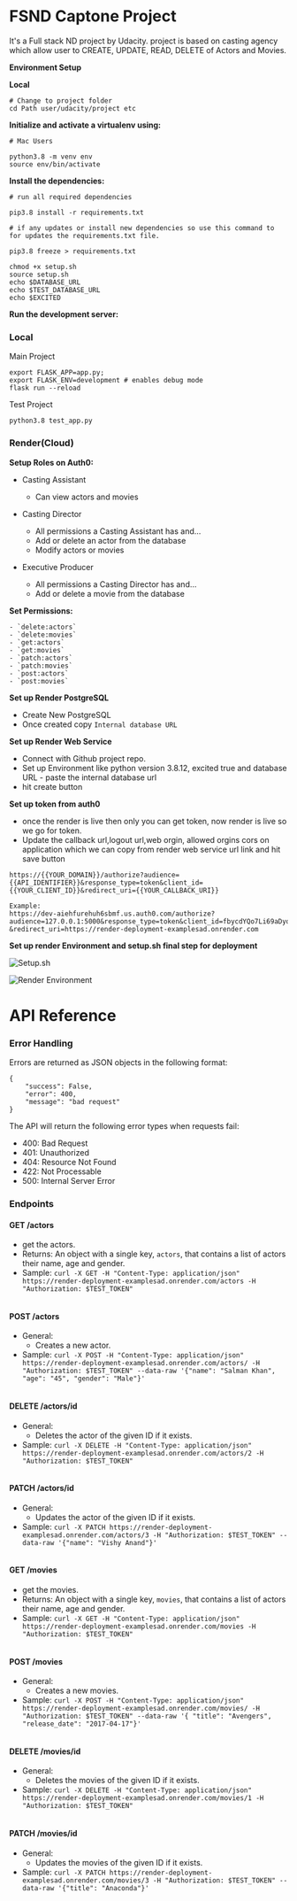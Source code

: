 # FSND Captone Project

It's a Full stack ND project by Udacity. project is based on casting agency which allow user to CREATE, UPDATE, READ, DELETE of Actors and Movies.


**Environment Setup**

**Local**

```
# Change to project folder
cd Path user/udacity/project etc
```

**Initialize and activate a virtualenv using:**
```
# Mac Users

python3.8 -m venv env
source env/bin/activate
```
**Install the dependencies:**
```
# run all required dependencies

pip3.8 install -r requirements.txt

# if any updates or install new dependencies so use this command to for updates the requirements.txt file.  

pip3.8 freeze > requirements.txt
```

```
chmod +x setup.sh
source setup.sh
echo $DATABASE_URL
echo $TEST_DATABASE_URL
echo $EXCITED
```

**Run the development server:**

### Local

Main Project

```
export FLASK_APP=app.py;
export FLASK_ENV=development # enables debug mode
flask run --reload
```

Test Project

```
python3.8 test_app.py
```

### Render(Cloud)


**Setup Roles on Auth0:**

- Casting Assistant

	- Can view actors and movies

- Casting Director

	- All permissions a Casting Assistant has and…
	- Add or delete an actor from the database
	- Modify actors or movies

- Executive Producer

	- All permissions a Casting Director has and…
	- Add or delete a movie from the database

**Set Permissions:**

    - `delete:actors`
    - `delete:movies`
    - `get:actors`
    - `get:movies`
    - `patch:actors`
    - `patch:movies`
    - `post:actors`
    - `post:movies`

**Set up Render PostgreSQL**

- Create New PostgreSQL
- Once created copy `Internal database URL`

**Set up Render Web Service**

- Connect with Github project repo.
- Set up Environment like python version 3.8.12, excited true and database URL - paste the internal database url
- hit create button

**Set up token from auth0**

- once the render is live then only you can get token, now render is live so we go for token. 
- Update the callback url,logout url,web orgin, allowed orgins cors on application which we can copy from render web service url link and hit save button

```
https://{{YOUR_DOMAIN}}/authorize?audience={{API_IDENTIFIER}}&response_type=token&client_id={{YOUR_CLIENT_ID}}&redirect_uri={{YOUR_CALLBACK_URI}}

Example:
https://dev-aiehfurehuh6sbmf.us.auth0.com/authorize?audience=127.0.0.1:5000&response_type=token&client_id=fbycdYQo7Li69aDyq7zyAszlAwp5HLFn
&redirect_uri=https://render-deployment-examplesad.onrender.com
```

**Set up render Environment and setup.sh final step for deployment**

![Setup.sh](images/1.png)

![Render Environment](images/2.png)

# API Reference

### Error Handling
Errors are returned as JSON objects in the following format:
```
{
    "success": False, 
    "error": 400,
    "message": "bad request"
}
```
The API will return the following error types when requests fail:
- 400: Bad Request
- 401: Unauthorized
- 404: Resource Not Found
- 422: Not Processable 
- 500: Internal Server Error

### Endpoints 

#### GET /actors

- get the actors.
- Returns: An object with a single key, `actors`, that contains a list of actors their name, age and gender.
- Sample: `curl -X GET -H "Content-Type: application/json" https://render-deployment-examplesad.onrender.com/actors -H "Authorization: $TEST_TOKEN"`
```

```

#### POST /actors

- General:
    - Creates a new actor. 
- Sample: `curl -X POST -H "Content-Type: application/json" https://render-deployment-examplesad.onrender.com/actors/ -H "Authorization: $TEST_TOKEN" --data-raw '{"name": "Salman Khan", "age": "45", "gender": "Male"}'`
```

```

#### DELETE /actors/id
- General:
    - Deletes the actor of the given ID if it exists.
- Sample: `curl -X DELETE -H "Content-Type: application/json" https://render-deployment-examplesad.onrender.com/actors/2 -H "Authorization: $TEST_TOKEN"`
```

```

#### PATCH /actors/id
- General:
    - Updates the actor of the given ID if it exists.
- Sample: `curl -X PATCH https://render-deployment-examplesad.onrender.com/actors/3 -H "Authorization: $TEST_TOKEN" --data-raw '{"name": "Vishy Anand"}'`
```

```

#### GET /movies

- get the movies.
- Returns: An object with a single key, `movies`, that contains a list of actors their name, age and gender.
- Sample: `curl -X GET -H "Content-Type: application/json" https://render-deployment-examplesad.onrender.com/movies -H "Authorization: $TEST_TOKEN"`
```

```

#### POST /movies

- General:
    - Creates a new movies. 
- Sample: `curl -X POST -H "Content-Type: application/json" https://render-deployment-examplesad.onrender.com/movies/ -H "Authorization: $TEST_TOKEN" --data-raw '{ "title": "Avengers", "release_date": "2017-04-17"}'`
```

```

#### DELETE /movies/id
- General:
    - Deletes the movies of the given ID if it exists.
- Sample: `curl -X DELETE -H "Content-Type: application/json" https://render-deployment-examplesad.onrender.com/movies/1 -H "Authorization: $TEST_TOKEN"`
```

```

#### PATCH /movies/id
- General:
    - Updates the movies of the given ID if it exists.
- Sample: `curl -X PATCH https://render-deployment-examplesad.onrender.com/movies/3 -H "Authorization: $TEST_TOKEN" --data-raw '{"title": "Anaconda"}'`
```

```
